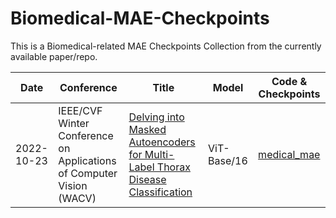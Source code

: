 # Biomedical-MAE-Checkpoints
This is a Biomedical-related MAE Checkpoints Collection from the currently available paper/repo.

| Date            | Conference       | Title                                                               | Model              | Code & Checkpoints |
|-----------------|-------------------|---------------------------------------------------------------------|-----------|-------------|
| 2022-10-23      | IEEE/CVF Winter Conference on Applications of Computer Vision (WACV)    | [Delving into Masked Autoencoders for Multi-Label Thorax Disease Classification](https://arxiv.org/pdf/2210.12843.pdf)  |  ViT-Base/16  |[medical_mae](https://github.com/lambert-x/medical_mae/tree/15a984a69d48b94563fd34a709c52eb7f9e46a55)|



